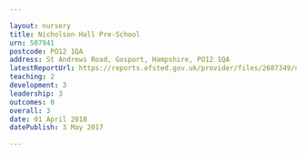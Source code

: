 ```yaml
---

layout: nursery
title: Nicholson Hall Pre-School
urn: 507941
postcode: PO12 1QA
address: St Andrews Road, Gosport, Hampshire, PO12 1QA
latestReportUrl: https://reports.ofsted.gov.uk/provider/files/2687349/urn/507941.pdf
teaching: 2
development: 3
leadership: 3
outcomes: 0
overall: 3
date: 01 April 2018 
datePublish: 3 May 2017

---
```

